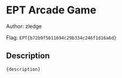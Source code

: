 # EPT Arcade Game
Author: zledge

Flag: `EPT{b72b9f5611694c29b334c246f1d16a6d}`
## Description
```
{description}
```

